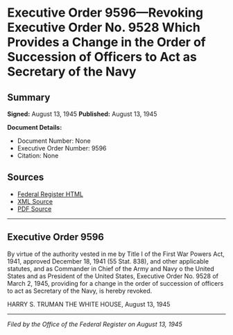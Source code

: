 # Executive Order 9596—Revoking Executive Order No. 9528 Which Provides a Change in the Order of Succession of Officers to Act as Secretary of the Navy

## Summary

**Signed:** August 13, 1945
**Published:** August 13, 1945

**Document Details:**
- Document Number: None
- Executive Order Number: 9596
- Citation: None

## Sources
- [Federal Register HTML](https://www.presidency.ucsb.edu/documents/executive-order-9596-revoking-executive-order-no-9528-which-provides-change-the-order)
- [XML Source](None)
- [PDF Source](None)

---

## Executive Order 9596

By virtue of the authority vested in me by Title I of the First War Powers Act, 1941, approved December 18, 1941 (55 Stat. 838), and other applicable statutes, and as Commander in Chief of the Army and Navy o the United States and as President of the United States, Executive Order No. 9528 of March 2, 1945, providing for a change in the order of succession of officers to act as Secretary of the Navy, is hereby revoked.

HARRY S. TRUMAN
THE WHITE HOUSE,
August 13, 1945

---

*Filed by the Office of the Federal Register on August 13, 1945*
